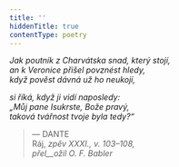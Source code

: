 ```yaml
---
title: ''
hiddenTitle: true
contentType: poetry
---
```


<section>

_Jak poutník z Charvátska snad, který stojí,  
an k Veronice přišel povznést hledy,  
když pověst dávná už ho neukojí,_

</section>

<section>

_si říká, když ji vidí naposledy:  
„Můj pane Isukrste, Bože pravý,  
taková tvářnost tvoje byla tedy?“_

</section>

<section>

> — DANTE  
> Ráj, _zpěv XXXI., v. 103–108,  
> přel__ožil O. F. Babler_

</section>

